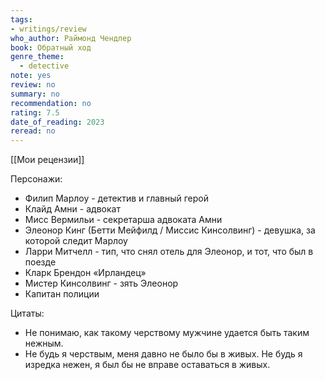 ```yaml
---
tags: 
- writings/review
who_author: Раймонд Чендлер
book: Обратный ход
genre_theme:
  - detective
note: yes
review: no
summary: no
recommendation: no
rating: 7.5
date_of_reading: 2023
reread: no
---
```

[[Мои рецензии]]

Персонажи:
- Филип Марлоу - детектив и главный герой
- Клайд Амни - адвокат
- Мисс Вермильи - секретарша адвоката Амни
- Элеонор Кинг (Бетти Мейфилд / Миссис Кинсолвинг) - девушка, за которой следит Марлоу
- Ларри Митчелл - тип, что снял отель для Элеонор, и тот, что был в поезде
- Кларк Брендон «Ирландец»
- Мистер Кинсолвинг - зять Элеонор
- Капитан полиции
  
Цитаты:
- Не понимаю, как такому черствому мужчине удается быть таким нежным.
- Не будь я черствым, меня давно не было бы в живых. Не будь я изредка нежен, я был бы не вправе оставаться в живых.